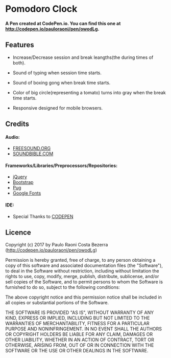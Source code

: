 # Pomodoro Clock

#### A Pen created at CodePen.io. You can find this one at http://codepen.io/pauloraoni/pen/owodLg.

## Features
- Increase/Decrease session and break leangths(the during times of both).

- Sound of typing when session time starts.

- Sound of boxing gong when break time starts.

- Color of big circle(representing a tomato) turns into gray when the break time starts.

- Responsive designed for mobile browsers.

## Credits

#### Audio:
- [FREESOUND.ORG](http://freesound.org/)
- [SOUNDBIBLE.COM](http://soundbible.com/)

#### Frameworks/Libraries/Preprocessors/Repositories:
- [jQuery](https://jquery.com/)
- [Bootstrap](https://v4-alpha.getbootstrap.com/)
- [Pug](https://pugjs.org/api/getting-started.html)
- [Google Fonts](https://fonts.google.com)

#### IDE:
- Special Thanks to [CODEPEN](https://codepen.io/)


## Licence

Copyright (c) 2017 by Paulo Raoni Costa Bezerra (http://codepen.io/pauloraoni/pen/owodLg)

Permission is hereby granted, free of charge, to any person obtaining a copy of this software and associated documentation files (the "Software"), to deal in the Software without restriction, including without limitation the rights to use, copy, modify, merge, publish, distribute, sublicense, and/or sell copies of the Software, and to permit persons to whom the Software is furnished to do so, subject to the following conditions:

The above copyright notice and this permission notice shall be included in all copies or substantial portions of the Software.

THE SOFTWARE IS PROVIDED "AS IS", WITHOUT WARRANTY OF ANY KIND, EXPRESS OR IMPLIED, INCLUDING BUT NOT LIMITED TO THE WARRANTIES OF MERCHANTABILITY, FITNESS FOR A PARTICULAR PURPOSE AND NONINFRINGEMENT. IN NO EVENT SHALL THE AUTHORS OR COPYRIGHT HOLDERS BE LIABLE FOR ANY CLAIM, DAMAGES OR OTHER LIABILITY, WHETHER IN AN ACTION OF CONTRACT, TORT OR OTHERWISE, ARISING FROM, OUT OF OR IN CONNECTION WITH THE SOFTWARE OR THE USE OR OTHER DEALINGS IN THE SOFTWARE.
